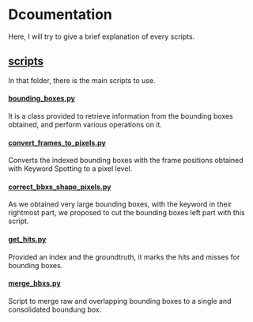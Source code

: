 # Dcoumentation

Here, I will try to give a brief explanation of every scripts.

## [scripts](https://github.com/kbarrere/LSF-PKWSI/tree/master/scripts)

In that folder, there is the main scripts to use.

#### [bounding_boxes.py](https://github.com/kbarrere/LSF-PKWSI/blob/master/scripts/bounding_boxes.py)

It is a class provided to retrieve information from the bounding boxes obtained, and perform various operations on it.

#### [convert_frames_to_pixels.py](https://github.com/kbarrere/LSF-PKWSI/blob/master/scripts/convert_frames_to_pixels.py)

Converts the indexed bounding boxes with the frame positions obtained with Keyword Spotting to a pixel level.

#### [correct_bbxs_shape_pixels.py](https://github.com/kbarrere/LSF-PKWSI/blob/master/scripts/correct_bbxs_shape_pixels.py)

As we obtained very large bounding boxes, with the keyword in their rightmost part, we proposed to cut the bounding boxes left part with this script.

#### [get_hits.py](https://github.com/kbarrere/LSF-PKWSI/blob/master/scripts/get_hits.py)

Provided an index and the groundtruth, it marks the hits and misses for bounding boxes.

#### [merge_bbxs.py](https://github.com/kbarrere/LSF-PKWSI/blob/master/scripts/merge_bbxs.py)

Script to merge raw and overlapping bounding boxes to a single and consolidated boundung box.
